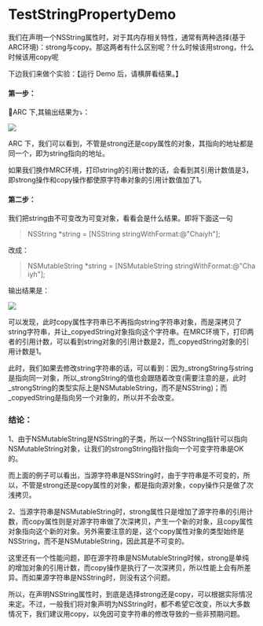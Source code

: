 # TestStringPropertyDemo
我们在声明一个NSString属性时，对于其内存相关特性，通常有两种选择(基于ARC环境)：strong与copy。那这两者有什么区别呢？什么时候该用strong，什么时候该用copy呢

下边我们来做个实验：【运行 Demo 后，请横屏看结果。】

#### 第一步：

ARC 下,其输出结果为⤵️：

![](https://ww3.sinaimg.cn/large/006tKfTcly1fdpzrxkjkkj31120kuq38.jpg)



ARC 下，我们可以看到，不管是strong还是copy属性的对象，其指向的地址都是同一个，即为string指向的地址。

如果我们换作MRC环境，打印string的引用计数的话，会看到其引用计数值是3，即strong操作和copy操作都使原字符串对象的引用计数值加了1。



#### 第二步：

我们把string由不可变改为可变对象，看看会是什么结果。即将下面这一句

> NSString *string = [NSString stringWithFormat:@"Chaiyh"];

改成：

> NSMutableString *string = [NSMutableString stringWithFormat:@"Chaiyh"];

输出结果是：

![](https://ww2.sinaimg.cn/large/006tKfTcly1fdpztwitdlj31120kuweq.jpg)

可以发现，此时copy属性字符串已不再指向string字符串对象，而是深拷贝了string字符串，并让_copyedString对象指向这个字符串。在MRC环境下，打印两者的引用计数，可以看到string对象的引用计数是2，而_copyedString对象的引用计数是1。

此时，我们如果去修改string字符串的话，可以看到：因为_strongString与string是指向同一对象，所以_strongString的值也会跟随着改变(需要注意的是，此时_strongString的类型实际上是NSMutableString，而不是NSString)；而_copyedString是指向另一个对象的，所以并不会改变。



### 结论：

​	1、由于NSMutableString是NSString的子类，所以一个NSString指针可以指向NSMutableString对象，让我们的strongString指针指向一个可变字符串是OK的。

​	而上面的例子可以看出，当源字符串是NSString时，由于字符串是不可变的，所以，不管是strong还是copy属性的对象，都是指向源对象，copy操作只是做了次浅拷贝。

​	2、当源字符串是NSMutableString时，strong属性只是增加了源字符串的引用计数，而copy属性则是对源字符串做了次深拷贝，产生一个新的对象，且copy属性对象指向这个新的对象。另外需要注意的是，这个copy属性对象的类型始终是NSString，而不是NSMutableString，因此其是不可变的。

​	这里还有一个性能问题，即在源字符串是NSMutableString时候，strong是单纯的增加对象的引用计数，而copy操作是执行了一次深拷贝，所以性能上会有所差异。而如果源字符串是NSString时，则没有这个问题。

所以，在声明NSString属性时，到底是选择strong还是copy，可以根据实际情况来定。不过，一般我们将对象声明为NSString时，都不希望它改变，所以大多数情况下，我们建议用copy，以免因可变字符串的修改导致的一些非预期问题。